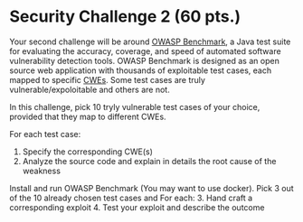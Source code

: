 # Security Challenge 2 (60 pts.)

Your second challenge will be around [OWASP Benchmark](https://owasp.org/www-project-benchmark/), a Java test suite for evaluating the accuracy, coverage, and speed of automated software vulnerability detection tools. OWASP Benchmark is designed as an open source web application with thousands of exploitable test cases, each mapped to specific [CWEs](https://cwe.mitre.org/). Some test cases are truly vulnerable/expoloitable and others are not.

In this challenge, pick 10 tryly vulnerable test cases of your choice, provided that they map to different CWEs. 

For each test case:
1. Specify the corresponding CWE(s)
2. Analyze the source code and explain in details the root cause of the weakness

Install and run OWASP Benchmark (You may want to use docker). Pick 3 out of the 10 already chosen test cases and For each:
3. Hand craft a corresponding exploit
4. Test your exploit and describe the outcome

